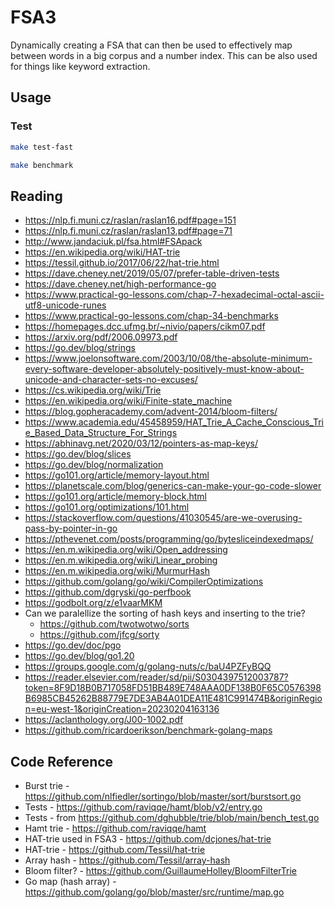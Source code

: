 # FSA3
Dynamically creating a FSA that can then be used to effectively map between words in a big corpus and a number index.
This can be also used for things like keyword extraction.

## Usage

### Test
```sh
make test-fast
```

```sh
make benchmark
```

## Reading
- https://nlp.fi.muni.cz/raslan/raslan16.pdf#page=151
- https://nlp.fi.muni.cz/raslan/raslan13.pdf#page=71
- http://www.jandaciuk.pl/fsa.html#FSApack
- https://en.wikipedia.org/wiki/HAT-trie
- https://tessil.github.io/2017/06/22/hat-trie.html
- https://dave.cheney.net/2019/05/07/prefer-table-driven-tests
- https://dave.cheney.net/high-performance-go
- https://www.practical-go-lessons.com/chap-7-hexadecimal-octal-ascii-utf8-unicode-runes
- https://www.practical-go-lessons.com/chap-34-benchmarks
- https://homepages.dcc.ufmg.br/~nivio/papers/cikm07.pdf
- https://arxiv.org/pdf/2006.09973.pdf
- https://go.dev/blog/strings
- https://www.joelonsoftware.com/2003/10/08/the-absolute-minimum-every-software-developer-absolutely-positively-must-know-about-unicode-and-character-sets-no-excuses/
- https://cs.wikipedia.org/wiki/Trie
- https://en.wikipedia.org/wiki/Finite-state_machine
- https://blog.gopheracademy.com/advent-2014/bloom-filters/
- https://www.academia.edu/45458959/HAT_Trie_A_Cache_Conscious_Trie_Based_Data_Structure_For_Strings
- https://abhinavg.net/2020/03/12/pointers-as-map-keys/
- https://go.dev/blog/slices
- https://go.dev/blog/normalization
- https://go101.org/article/memory-layout.html
- https://planetscale.com/blog/generics-can-make-your-go-code-slower
- https://go101.org/article/memory-block.html
- https://go101.org/optimizations/101.html
- https://stackoverflow.com/questions/41030545/are-we-overusing-pass-by-pointer-in-go
- https://pthevenet.com/posts/programming/go/bytesliceindexedmaps/
- https://en.m.wikipedia.org/wiki/Open_addressing
- https://en.m.wikipedia.org/wiki/Linear_probing
- https://en.m.wikipedia.org/wiki/MurmurHash
- https://github.com/golang/go/wiki/CompilerOptimizations
- https://github.com/dgryski/go-perfbook
- https://godbolt.org/z/e1vaarMKM
- Can we paralellize the sorting of hash keys and inserting to the trie?
  - https://github.com/twotwotwo/sorts
  - https://github.com/jfcg/sorty
- https://go.dev/doc/pgo
- https://go.dev/blog/go1.20
- https://groups.google.com/g/golang-nuts/c/baU4PZFyBQQ
- https://reader.elsevier.com/reader/sd/pii/S0304397512003787?token=8F9D18B0B717058FD51BB489E748AAA0DF138B0F65C0576398B6985CB45262B88779E7DE3AB4A01DEA11E481C991474B&originRegion=eu-west-1&originCreation=20230204163136
- https://aclanthology.org/J00-1002.pdf
- https://github.com/ricardoerikson/benchmark-golang-maps

## Code Reference
- Burst trie - https://github.com/nlfiedler/sortingo/blob/master/sort/burstsort.go
- Tests - https://github.com/raviqqe/hamt/blob/v2/entry.go
- Tests - from https://github.com/dghubble/trie/blob/main/bench_test.go
- Hamt trie - https://github.com/raviqqe/hamt
- HAT-trie used in FSA3 - https://github.com/dcjones/hat-trie
- HAT-trie - https://github.com/Tessil/hat-trie
- Array hash - https://github.com/Tessil/array-hash
- Bloom filter? - https://github.com/GuillaumeHolley/BloomFilterTrie
- Go map (hash array) - https://github.com/golang/go/blob/master/src/runtime/map.go
